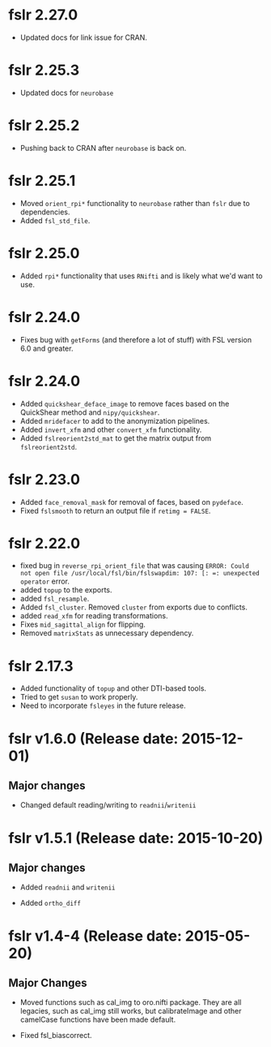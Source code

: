 # fslr 2.27.0

- Updated docs for link issue for CRAN.

# fslr 2.25.3

- Updated docs for `neurobase`

# fslr 2.25.2

- Pushing back to CRAN after `neurobase` is back on.

# fslr 2.25.1

- Moved `orient_rpi*` functionality to `neurobase` rather than `fslr` due to dependencies.
- Added `fsl_std_file`.

# fslr 2.25.0

- Added `rpi*` functionality that uses `RNifti` and is likely what we'd want to use.

# fslr 2.24.0

- Fixes bug with `getForms` (and therefore a lot of stuff) with FSL version 6.0 and greater.

# fslr 2.24.0

- Added `quickshear_deface_image` to remove faces based on the QuickShear method and `nipy/quickshear`.
- Added `mridefacer` to add to the anonymization pipelines.
- Added `invert_xfm` and other `convert_xfm` functionality.
- Added `fslreorient2std_mat` to get the matrix output from `fslreorient2std`.


# fslr 2.23.0

- Added `face_removal_mask` for removal of faces, based on `pydeface`.
- Fixed `fslsmooth` to return an output file if `retimg = FALSE`.

# fslr 2.22.0

- fixed bug in `reverse_rpi_orient_file` that was causing `ERROR: Could not open file /usr/local/fsl/bin/fslswapdim: 107: [: =: unexpected operator` error.
- added `topup` to the exports.
- added `fsl_resample`.
- Added `fsl_cluster`.   Removed `cluster` from exports due to conflicts.
- added `read_xfm` for reading transformations.
- Fixes `mid_sagittal_align` for flipping.
- Removed `matrixStats` as unnecessary dependency.
 

# fslr 2.17.3

- Added functionality of `topup` and other DTI-based tools.
- Tried to get `susan` to work properly.
- Need to incorporate `fsleyes` in the future release.

# fslr v1.6.0 (Release date: 2015-12-01)

## Major changes

* Changed default reading/writing to `readnii`/`writenii`

# fslr v1.5.1 (Release date: 2015-10-20)

## Major changes

* Added `readnii` and `writenii`

* Added `ortho_diff`

# fslr v1.4-4 (Release date: 2015-05-20)

## Major Changes

* Moved functions such as cal_img to oro.nifti package.  They are all legacies, such as cal_img still works, but calibrateImage and other camelCase functions have been made default.

* Fixed fsl_biascorrect.  